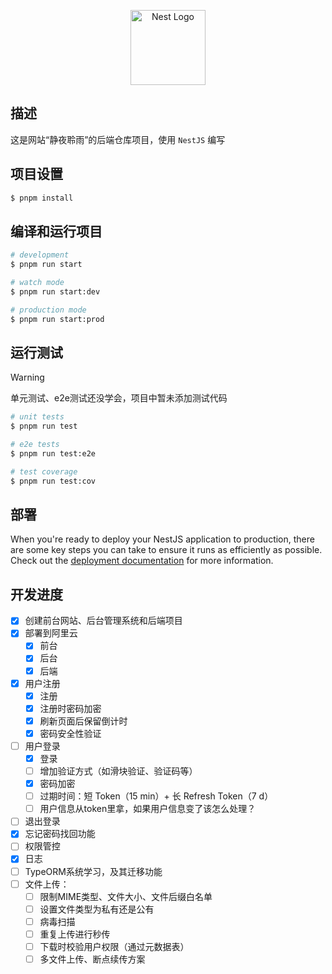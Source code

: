 <p align="center">
  <a href="http://nestjs.com/" target="blank"><img src="https://nestjs.com/img/logo-small.svg" width="120" alt="Nest Logo" /></a>
</p>

## 描述

这是网站“静夜聆雨”的后端仓库项目，使用 `NestJS` 编写

## 项目设置

```bash
$ pnpm install
```

## 编译和运行项目

```bash
# development
$ pnpm run start

# watch mode
$ pnpm run start:dev

# production mode
$ pnpm run start:prod
```

## 运行测试

> [!warning]
>
> 单元测试、e2e测试还没学会，项目中暂未添加测试代码

```bash
# unit tests
$ pnpm run test

# e2e tests
$ pnpm run test:e2e

# test coverage
$ pnpm run test:cov
```

## 部署

When you're ready to deploy your NestJS application to production, there are some key steps you can take to ensure it runs as efficiently as possible. Check out the [deployment documentation](https://docs.nestjs.com/deployment) for more information.

## 开发进度

- [X] 创建前台网站、后台管理系统和后端项目
- [X] 部署到阿里云
  - [X] 前台
  - [X] 后台
  - [X] 后端
- [X] 用户注册
  - [X] 注册
  - [X] 注册时密码加密
  - [X] 刷新页面后保留倒计时
  - [X] 密码安全性验证
- [ ] 用户登录
  - [X] 登录
  - [ ] 增加验证方式（如滑块验证、验证码等）
  - [X] 密码加密
  - [ ] 过期时间：短 Token（15 min）+ 长 Refresh Token（7 d）
  - [ ] 用户信息从token里拿，如果用户信息变了该怎么处理？
- [ ] 退出登录
- [X] 忘记密码找回功能
- [ ] 权限管控
- [X] 日志
- [ ] TypeORM系统学习，及其迁移功能
- [ ] 文件上传：
  - [ ] 限制MIME类型、文件大小、文件后缀白名单
  - [ ] 设置文件类型为私有还是公有
  - [ ] 病毒扫描
  - [ ] 重复上传进行秒传
  - [ ] 下载时校验用户权限（通过元数据表）
  - [ ] 多文件上传、断点续传方案
